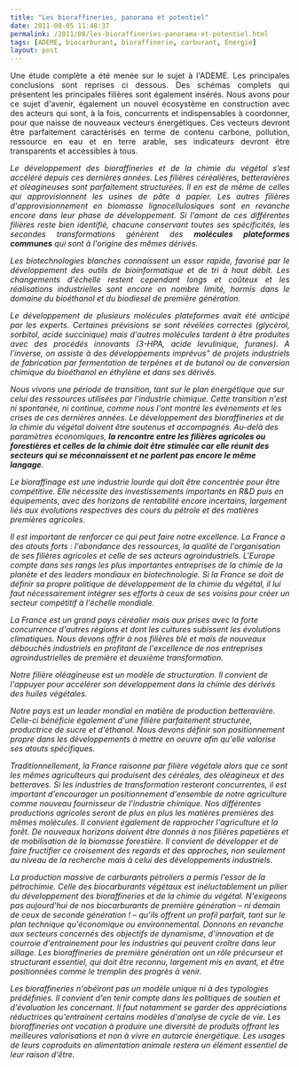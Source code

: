 ```yaml
---
title: "Les bioraffineries, panorama et potentiel"
date: 2011-08-05 11:48:37
permalink: /2011/08/les-bioraffineries-panorama-et-potentiel.html
tags: [ADEME, biocarburant, bioraffinerie, carburant, Energie]
layout: post
---
```


<p style="text-align: justify">Une étude complète a été menée sur le sujet à l'ADEME. Les principales conclusions sont reprises ci dessous. Des schémas complets qui présentent les principales filières sont également insérés. Nous avons pour ce sujet d'avenir, également un nouvel écosystème en construction avec des acteurs qui sont, à la fois, concurrents et indispensables à coordonner, pour que naisse de nouveaux vecteurs énergétiques. Ces vecteurs devront être parfaitement caractérisés en terme de contenu carbone, pollution, ressource en eau et en terre arable, ses indicateurs devront être transparents et accessibles à tous. </p>  <!--more-->   <p style="text-align: justify"><em>Le développement des bioraffineries et de la chimie du végétal s’est accéléré depuis ces dernières années. Les filières céréalières, betteravières et oléagineuses sont parfaitement structurées. Il en est de même de celles qui approvisionnent les usines de pâte à papier. Les autres filières d'approvisionnement en biomasse lignocellulosiques sont en revanche encore dans leur phase de développement. Si l'amont de ces différentes filières reste bien identifié, chacune conservant toutes ses spécificités, les secondes transformations génèrent des <strong>molécules plateformes communes</strong> qui sont à l'origine des mêmes dérivés.</em></p> <p style="text-align: justify"><em>Les biotechnologies blanches connaissent un essor rapide, favorisé par le développement des outils de bioinformatique et de tri à haut débit. Les changements d'échelle restent cependant longs et coûteux et les réalisations industrielles sont encore en nombre limité, hormis dans le domaine du bioéthanol et du biodiesel de première génération.</em></p> <p style="text-align: justify"><em>Le développement de plusieurs molécules plateformes avait été anticipé par les experts. Certaines prévisions se sont révélées correctes (glycérol, sorbitol, acide succinique) mais d'autres molécules tardent à être produites avec des procédés innovants (3-HPA, acide levulinique, furanes). A l'inverse, on assiste à des développements imprévus" de projets industriels de fabrication par fermentation de terpènes et de butanol ou de conversion chimique du bioéthanol en éthylène et dans ses dérivés.</em></p> <p style=""text-align: justify""><em>Nous vivons une période de transition, tant sur le plan énergétique que sur celui des ressources utilisées par l'industrie chimique. Cette transition n'est ni spontanée, ni continue, comme nous l'ont montré les évènements et les crises de ces dernières années. Le développement des bioraffineries et de la chimie du végétal doivent être soutenus et accompagnés. Au-delà des paramètres économiques, <strong>la rencontre entre les filières agricoles ou forestières et celles de la chimie doit être stimulée car elle réunit des secteurs qui se méconnaissent et ne parlent pas encore le même langage</strong>.</em></p> <p style=""text-align: justify""><em>Le bioraffinage est une industrie lourde qui doit être concentrée pour être compétitive. Elle nécessite des investissements importants en R&D puis en équipements, avec des horizons de rentabilité encore incertains, largement liés aux évolutions respectives des cours du pétrole et des matières premières agricoles.</em></p> <p style=""text-align: justify""><em>Il est important de renforcer ce qui peut faire notre excellence. La France a des atouts forts : l'abondance des ressources, la qualité de l'organisation de ses filières agricoles et celle de ses acteurs agroindustriels. L'Europe compte dans ses rangs les plus importantes entreprises de la chimie de la planète et des leaders mondiaux en biotechnologie. Si la France se doit de définir sa propre politique de développement de la chimie du végétal, il lui faut nécessairement intégrer ses efforts à ceux de ses voisins pour créer un secteur compétitif à l'échelle mondiale.</em></p> <p style=""text-align: justify""><em>La France est un grand pays céréalier mais aux prises avec la forte concurrence d'autres régions et dont les cultures subissent les évolutions climatiques. Nous devons offrir à nos filières blé et maïs de nouveaux débouchés industriels en profitant de l'excellence de nos entreprises agroindustrielles de première et deuxième transformation.</em></p> <p style=""text-align: justify""><em>Notre filière oléagineuse est un modèle de structuration. Il convient de l'appuyer pour accélérer son développement dans la chimie des dérivés des huiles végétales.</em></p> <p style=""text-align: justify""><em>Notre pays est un leader mondial en matière de production betteravière. Celle-ci bénéficie également d'une filière parfaitement structurée, productrice de sucre et d'éthanol. Nous devons définir son positionnement propre dans les développements à mettre en oeuvre afin qu'elle valorise ses atouts spécifiques.</em></p> <p style=""text-align: justify""><em>Traditionnellement, la France raisonne par filière végétale alors que ce sont les mêmes agriculteurs qui produisent des céréales, des oléagineux et des betteraves. Si les industries de transformation resteront concurrentes, il est important d'encourager un positionnement d'ensemble de notre agriculture comme nouveau fournisseur de l'industrie chimique. Nos différentes productions agricoles seront de plus en plus les matières premières des mêmes molécules. Il convient également de rapprocher l'agriculture et la forêt. De nouveaux horizons doivent être donnés à nos filières papetières et de mobilisation de la biomasse forestière. Il convient de développer et de faire fructifier ce croisement des regards et des approches, non seulement au niveau de la recherche mais à celui des développements industriels.</em></p> <p style=""text-align: justify""><em>La production massive de carburants pétroliers a permis l'essor de la pétrochimie. Celle des biocarburants végétaux est inéluctablement un pilier du développement des bioraffineries et de la chimie du végétal. N'exigeons pas aujourd'hui de nos biocarburants de première génération – ni demain de ceux de seconde génération ! – qu'ils offrent un profil parfait, tant sur le plan technique qu'économique ou environnemental. Donnons en revanche aux secteurs concernés des objectifs de dynamisme, d'innovation et de courroie d'entrainement pour les industries qui peuvent croître dans leur sillage. Les bioraffineries de première génération ont un rôle précurseur et structurant essentiel, qui doit être reconnu, largement mis en avant, et être positionnées comme le tremplin des progrès à venir.</em></p> <p style=""text-align: justify""><em>Les bioraffineries n'obéiront pas un modèle unique ni à des typologies prédéfinies. Il convient d'en tenir compte dans les politiques de soutien et d'évaluation les concernant. Il faut notamment se garder des appréciations réductrices qu'entrainent certains modèles d'analyse de cycle de vie. Les bioraffineries ont vocation à produire une diversité de produits offrant les meilleures valorisations et non à vivre en autarcie énergétique. Les usages de leurs coproduits en alimentation animale restera un élément essentiel de leur raison d'être. </em></p> <p style=""text-align: justify""><em><a href="https://gabrielplassat.github.io/transportsdufutur/wp-content/uploads/sites/6/old/6a0120a66d2ad4970b014e8a65e261970d-800wi.jpg"" rel=""lightbox""><img alt=""Filière blé"" class=""asset  asset-image at-xid-6a0120a66d2ad4970b014e8a65e261970d"" src=""/wp-content/uploads/sites/6/old/6a0120a66d2ad4970b014e8a65e261970d-500wi.jpg"" title=""Filière blé"" /></a> <br /> <br /><a href="https://gabrielplassat.github.io/transportsdufutur/wp-content/uploads/sites/6/old/6a0120a66d2ad4970b01539072c40c970b-800wi.jpg"" rel=""lightbox""><img alt=""Filière betterave"" class=""asset  asset-image at-xid-6a0120a66d
